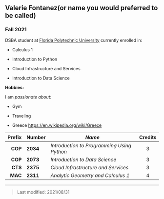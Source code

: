 ## Valerie Fontanez(or name you would preferred to be called)

### Fall 2021

DSBA student at [Florida Polytechnic University](https://www.floridapoly.edu) currently enrolled in: 

- Calculus 1

- Introduction to Python

- Cloud Infrastructure and Services

- Introduction to Data Science

**Hobbies:**

I am _passionate about_: 

- Gym

- Traveling 

- Greece <https://en.wikipedia.org/wiki/Greece>


|**Prefix** |**Number** | _Name_                                     | Credits
|----------:|:----------|------------------------------------------- |:--------:
|**COP**    |**2034**   | _Introduction to Programming Using Python_ |3
|**COP**    |**2073**   | _Introduction to Data Science_             |3
|**CTS**    |**2375**   | _Cloud Infrastructure and Services_        |3
|**MAC**    |**2311**   | _Analytic Geometry and Calculus 1_         |4


***

> Last modified: 2021/08/31
